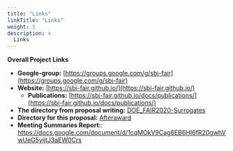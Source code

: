 ```yaml
---
title: "Links"
linkTitle: "Links"
weight: 1
description: >
  Links
---
```


**Overall Project Links**

* **Google-group:** [https://groups.google.com/g/sbi-fair](https://groups.google.com/g/sbi-fair) 
* **Website:** [https://sbi-fair.github.io/](https://sbi-fair.github.io/) 
    * **Publications:** [https://sbi-fair.github.io/docs/publications/](https://sbi-fair.github.io/docs/publications/) 
* **The directory from proposal writing:** [DOE_FAIR2020-Surrogates](https://drive.google.com/drive/folders/1z1lGt8k3uqt6JGHL4mLgRSZQr9Y2oTHQ?usp=sharing) 
* **Directory for this proposal:** [Afteraward](https://drive.google.com/drive/folders/1lGc-hlJu7-uRk0MII-_nEXAnwWMc5uEI?usp=sharing) 
* **Meeting Summaries Report:**: <https://docs.google.com/document/d/1cqMOkV9Cag6EB6HI6fR20gwhVwUeG5yijtJ3aEW0Crs>